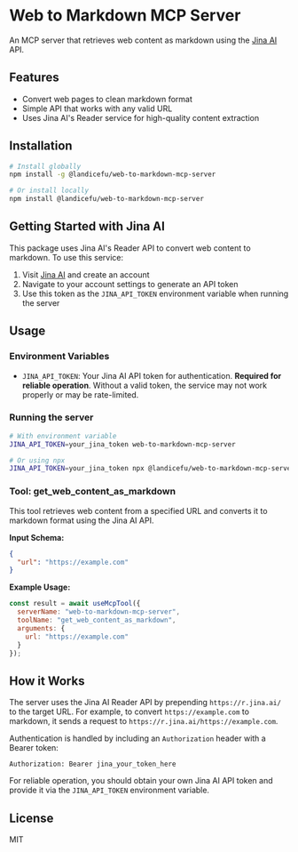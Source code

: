 # Web to Markdown MCP Server

An MCP server that retrieves web content as markdown using the [Jina AI](https://jina.ai/) API.

## Features

- Convert web pages to clean markdown format
- Simple API that works with any valid URL
- Uses Jina AI's Reader service for high-quality content extraction

## Installation

```bash
# Install globally
npm install -g @landicefu/web-to-markdown-mcp-server

# Or install locally
npm install @landicefu/web-to-markdown-mcp-server
```

## Getting Started with Jina AI

This package uses Jina AI's Reader API to convert web content to markdown. To use this service:

1. Visit [Jina AI](https://jina.ai/) and create an account
2. Navigate to your account settings to generate an API token
3. Use this token as the `JINA_API_TOKEN` environment variable when running the server

## Usage

### Environment Variables

- `JINA_API_TOKEN`: Your Jina AI API token for authentication. **Required for reliable operation**.
  Without a valid token, the service may not work properly or may be rate-limited.

### Running the server

```bash
# With environment variable
JINA_API_TOKEN=your_jina_token web-to-markdown-mcp-server

# Or using npx
JINA_API_TOKEN=your_jina_token npx @landicefu/web-to-markdown-mcp-server
```

### Tool: get_web_content_as_markdown

This tool retrieves web content from a specified URL and converts it to markdown format using the Jina AI API.

**Input Schema:**

```json
{
  "url": "https://example.com"
}
```

**Example Usage:**

```javascript
const result = await useMcpTool({
  serverName: "web-to-markdown-mcp-server",
  toolName: "get_web_content_as_markdown",
  arguments: {
    url: "https://example.com"
  }
});
```

## How it Works

The server uses the Jina AI Reader API by prepending `https://r.jina.ai/` to the target URL. For example, to convert `https://example.com` to markdown, it sends a request to `https://r.jina.ai/https://example.com`.

Authentication is handled by including an `Authorization` header with a Bearer token:

```
Authorization: Bearer jina_your_token_here
```

For reliable operation, you should obtain your own Jina AI API token and provide it via the `JINA_API_TOKEN` environment variable.

## License

MIT